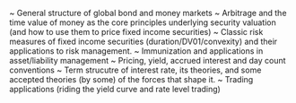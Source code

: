 ~ General structure of global bond and money markets
~ Arbitrage and the time value of money as the core principles underlying security valuation (and how to use them to price fixed income securities)
~ Classic risk measures of fixed income securities (duration/DV01/convexity) and their applications to risk management.
~ Immunization and applications in asset/liability management
~ Pricing, yield, accrued interest and day count conventions
~ Term strucutre of interest rate, its theories, and some accepted theories (by some) of the forces that shape it.
~ Trading applications (riding the yield curve and rate level trading)
